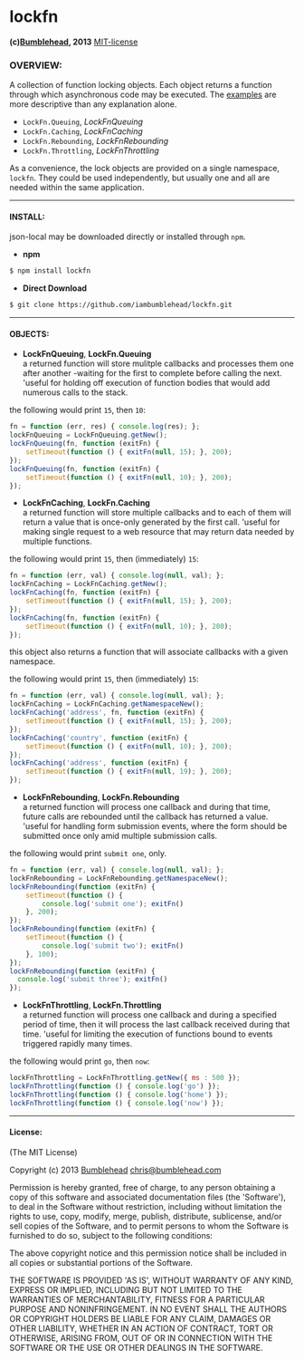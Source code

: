 lockfn
======
**(c)[Bumblehead][0], 2013** [MIT-license](#license)

### OVERVIEW:

A collection of function locking objects. Each object returns a function through which asynchronous code may be executed. The [examples](#objects) are more descriptive than any explanation alone.

 * `LockFn.Queuing`, _LockFnQueuing_
 * `LockFn.Caching`, _LockFnCaching_
 * `LockFn.Rebounding`, _LockFnRebounding_
 * `LockFn.Throttling`, _LockFnThrottling_

As a convenience, the lock objects are provided on a single namespace, `lockfn`. They could be used independently, but usually one and all are needed within the same application.

[0]: http://www.bumblehead.com                            "bumblehead"

---------------------------------------------------------
#### <a id="install"></a>INSTALL:

json-local may be downloaded directly or installed through `npm`.

 * **npm**   

 ```bash
 $ npm install lockfn
 ```

 * **Direct Download**
 
 ```bash  
 $ git clone https://github.com/iambumblehead/lockfn.git
 ```

---------------------------------------------------------
#### <a id="objects">OBJECTS:

 - **LockFnQueuing**, **LockFn.Queuing**  
   a returned function will store mulitple callbacks and processes them one after another -waiting for the first to complete before calling the next. 'useful for holding off execution of function bodies that would add numerous calls to the stack.

 the following would print `15`, then `10`:

 ```javascript
 fn = function (err, res) { console.log(res); };
 lockFnQueuing = LockFnQueuing.getNew();
 lockFnQueuing(fn, function (exitFn) {
     setTimeout(function () { exitFn(null, 15); }, 200);
 });
 lockFnQueuing(fn, function (exitFn) {
     setTimeout(function () { exitFn(null, 10); }, 200);
 });
 ```

 - **LockFnCaching**, **LockFn.Caching**  
   a returned function will store multiple callbacks and to each of them will return a value that is once-only generated by the first call. 'useful for making single request to a web resource that may return data needed by multiple functions.

 the following would print `15`, then (immediately) `15`:

 ```javascript
 fn = function (err, val) { console.log(null, val); };     
 lockFnCaching = LockFnCaching.getNew();     
 lockFnCaching(fn, function (exitFn) {
     setTimeout(function () { exitFn(null, 15); }, 200);
 });
 lockFnCaching(fn, function (exitFn) {
     setTimeout(function () { exitFn(null, 10); }, 200);
 }); 
 ```
 
 this object also returns a function that will associate callbacks with a given namespace.

 the following would print `15`, then (immediately) `15`:
 
 ```javascript
 fn = function (err, val) { console.log(null, val); };     
 lockFnCaching = LockFnCaching.getNamespaceNew();     
 lockFnCaching('address', fn, function (exitFn) {
     setTimeout(function () { exitFn(null, 15); }, 200);
 });
 lockFnCaching('country', function (exitFn) {
     setTimeout(function () { exitFn(null, 10); }, 200);
 }); 
 lockFnCaching('address', function (exitFn) {
     setTimeout(function () { exitFn(null, 19); }, 200);
 });  
 ``` 
 
 - **LockFnRebounding**, **LockFn.Rebounding**  
   a returned function will process one callback and during that time, future calls are rebounded until the callback has returned a value. 'useful for handling form submission events, where the form should be submitted once only amid multiple submission calls.

 the following would print `submit one`, only.

 ```javascript
 fn = function (err, val) { console.log(null, val); };     
 lockFnRebounding = LockFnRebounding.getNamespaceNew();     
 lockFnRebounding(function (exitFn) {
     setTimeout(function () { 
         console.log('submit one'); exitFn() 
     }, 200);
 });
 lockFnRebounding(function (exitFn) {
     setTimeout(function () { 
         console.log('submit two'); exitFn() 
     }, 100);
 }); 
 lockFnRebounding(function (exitFn) {
   console.log('submit three'); exitFn() 
 });  
 ``` 

 - **LockFnThrottling**, **LockFn.Throttling**  
 a returned function will process one callback and during a specified period of time, then it will process the last callback received during that time. 'useful for limiting the execution of functions bound to events triggered rapidly many times.

 the following would print `go`, then `now`: 
 
 ```javascript 
 lockFnThrottling = LockFnThrottling.getNew({ ms : 500 });
 lockFnThrottling(function () { console.log('go') });
 lockFnThrottling(function () { console.log('home') }); 
 lockFnThrottling(function () { console.log('now') });  
 ```
 
---------------------------------------------------------

#### <a id="license">License:

(The MIT License)

Copyright (c) 2013 [Bumblehead][0] <chris@bumblehead.com>

Permission is hereby granted, free of charge, to any person obtaining a copy of this software and associated documentation files (the 'Software'), to deal in the Software without restriction, including without limitation the rights to use, copy, modify, merge, publish, distribute, sublicense, and/or sell copies of the Software, and to permit persons to whom the Software is furnished to do so, subject to the following conditions:

The above copyright notice and this permission notice shall be included in all copies or substantial portions of the Software.

THE SOFTWARE IS PROVIDED 'AS IS', WITHOUT WARRANTY OF ANY KIND, EXPRESS OR IMPLIED, INCLUDING BUT NOT LIMITED TO THE WARRANTIES OF MERCHANTABILITY, FITNESS FOR A PARTICULAR PURPOSE AND NONINFRINGEMENT. IN NO EVENT SHALL THE AUTHORS OR COPYRIGHT HOLDERS BE LIABLE FOR ANY CLAIM, DAMAGES OR OTHER LIABILITY, WHETHER IN AN ACTION OF CONTRACT, TORT OR OTHERWISE, ARISING FROM, OUT OF OR IN CONNECTION WITH THE SOFTWARE OR THE USE OR OTHER DEALINGS IN THE SOFTWARE.